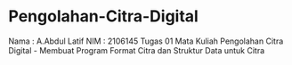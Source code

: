 # Pengolahan-Citra-Digital
Nama : A.Abdul Latif
NIM  : 2106145
Tugas 01 Mata Kuliah Pengolahan Citra Digital - Membuat Program Format Citra dan Struktur Data untuk Citra
